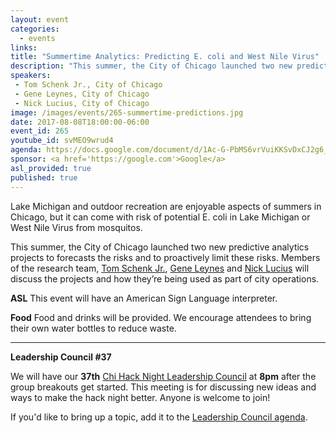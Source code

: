 ```yaml
---
layout: event
categories: 
  - events
links:
title: "Summertime Analytics: Predicting E. coli and West Nile Virus"
description: "This summer, the City of Chicago launched two new predictive analytics projects to forecasts the risks and to proactively limit these risks. Members of the research team, Tom Schenk Jr., Gene Leynes and Nick Lucius will discuss the projects and how they’re being used as part of city operations."
speakers:
 - Tom Schenk Jr., City of Chicago
 - Gene Leynes, City of Chicago
 - Nick Lucius, City of Chicago
image: /images/events/265-summertime-predictions.jpg
date: 2017-08-08T18:00:00-06:00
event_id: 265
youtube_id: svMEO9wrud4
agenda: https://docs.google.com/document/d/1Ac-G-PbMS6vrVuiKKSvDxCJ2g6_G3Rgt7-4_B2uUIJ4/edit
sponsor: <a href='https://google.com'>Google</a>
asl_provided: true
published: true
---
```


Lake Michigan and outdoor recreation are enjoyable aspects of summers in Chicago, but it can come with risk of potential E. coli in Lake Michigan or West Nile Virus from mosquitos. 

This summer, the City of Chicago launched two new predictive analytics projects to forecasts the risks and to proactively limit these risks. Members of the research team, [Tom Schenk Jr.](https://twitter.com/chicagocdo), [Gene Leynes](https://twitter.com/Geneorama) and [Nick Lucius](https://twitter.com/chicagolucius) will discuss the projects and how they’re being used as part of city operations.

**ASL** This event will have an American Sign Language interpreter.

**Food** Food and drinks will be provided. We encourage attendees to bring their own water bottles to reduce waste.

---

**Leadership Council #37**

We will have our **37th** [Chi Hack Night Leadership Council](http://chihacknight.org/leadership-council.html) at **8pm** after the group breakouts get started. This meeting is for discussing new ideas and ways to make the hack night better. Anyone is welcome to join! 

If you'd like to bring up a topic, add it to the [Leadership Council agenda](https://docs.google.com/document/d/1l35wfVpVoE7pSI_5iSmbSGfneRB1G9Ny-hhMD5xCkKA/edit).